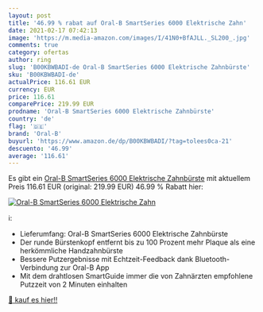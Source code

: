```yaml
---
layout: post
title: '46.99 % rabat auf Oral-B SmartSeries 6000 Elektrische Zahn'
date: 2021-02-17 07:42:13
image: 'https://m.media-amazon.com/images/I/41N0+BfAJLL._SL200_.jpg'
comments: true
category: ofertas
author: ring
slug: 'B00KBWBADI-de Oral-B SmartSeries 6000 Elektrische Zahnbürste'
sku: 'B00KBWBADI-de'
actualPrice: 116.61 EUR
currency: EUR
price: 116.61
comparePrice: 219.99 EUR
prodname: 'Oral-B SmartSeries 6000 Elektrische Zahnbürste'
country: 'de'
flag: '🇩🇪'
brand: 'Oral-B'
buyurl: 'https://www.amazon.de/dp/B00KBWBADI/?tag=tolees0ca-21'
descuento: '46.99'
average: '116.61'
---
```


Es gibt ein [Oral-B SmartSeries 6000 Elektrische Zahnbürste](https://www.amazon.de/dp/B00KBWBADI/?tag=tolees0ca-21) mit aktuellem Preis 116.61 EUR (original: 219.99 EUR) 46.99 % Rabatt hier:

[![Oral-B SmartSeries 6000 Elektrische Zahn](https://m.media-amazon.com/images/I/41N0+BfAJLL._SL200_.jpg)](https://www.amazon.de/dp/B00KBWBADI/?tag=tolees0ca-21)

ℹ️:

- Lieferumfang: Oral-B SmartSeries 6000 Elektrische Zahnbürste
- Der runde Bürstenkopf entfernt bis zu 100 Prozent mehr Plaque als eine herkömmliche Handzahnbürste
- Bessere Putzergebnisse mit Echtzeit-Feedback dank Bluetooth-Verbindung zur Oral-B App
- Mit dem drahtlosen SmartGuide immer die von Zahnärzten empfohlene Putzzeit von 2 Minuten einhalten

[🛒 kauf es hier!!](https://www.amazon.de/dp/B00KBWBADI/?tag=tolees0ca-21)
